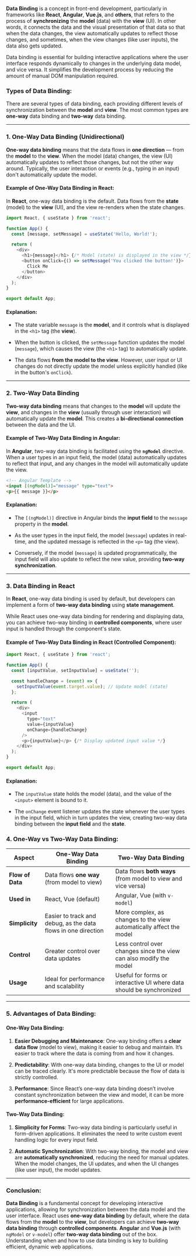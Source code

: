 **Data Binding** is a concept in front-end development, particularly in frameworks like **React**, **Angular**, **Vue.js**, and **others**, that refers to the process of **synchronizing** the **model** (data) with the **view** (UI). In other words, it connects the data and the visual presentation of that data so that when the data changes, the view automatically updates to reflect those changes, and sometimes, when the view changes (like user inputs), the data also gets updated.

Data binding is essential for building interactive applications where the user interface responds dynamically to changes in the underlying data model, and vice versa. It simplifies the development process by reducing the amount of manual DOM manipulation required.

### Types of Data Binding:

There are several types of data binding, each providing different levels of synchronization between the **model** and **view**. The most common types are **one-way** data binding and **two-way** data binding.

---

### 1. **One-Way Data Binding (Unidirectional)**

**One-way data binding** means that the data flows in **one direction** — from the **model** to the **view**. When the model (data) changes, the view (UI) automatically updates to reflect those changes, but not the other way around. Typically, the user interaction or events (e.g., typing in an input) don't automatically update the model.

#### Example of One-Way Data Binding in React:

In **React**, one-way data binding is the default. Data flows from the **state** (model) to the **view** (UI), and the view re-renders when the state changes.

```javascript
import React, { useState } from 'react';

function App() {
  const [message, setMessage] = useState('Hello, World!');

  return (
    <div>
      <h1>{message}</h1> {/* Model (state) is displayed in the view */}
      <button onClick={() => setMessage('You clicked the button!')}>
        Click Me
      </button>
    </div>
  );
}

export default App;
```

#### Explanation:

- The state variable `message` is the **model**, and it controls what is displayed in the `<h1>` tag (the **view**).
    
- When the button is clicked, the `setMessage` function updates the model (`message`), which causes the view (the `<h1>` tag) to automatically update.
    
- The data flows **from the model to the view**. However, user input or UI changes do not directly update the model unless explicitly handled (like in the button's `onClick`).
    

---

### 2. **Two-Way Data Binding**

**Two-way data binding** means that changes to the **model** will update the **view**, and changes in the **view** (usually through user interaction) will automatically update the **model**. This creates a **bi-directional connection** between the data and the UI.

#### Example of Two-Way Data Binding in Angular:

In **Angular**, two-way data binding is facilitated using the **`ngModel`** directive. When a user types in an input field, the model (data) automatically updates to reflect that input, and any changes in the model will automatically update the view.

```html
<!-- Angular Template -->
<input [(ngModel)]="message" type="text">
<p>{{ message }}</p>
```

#### Explanation:

- The `[(ngModel)]` directive in Angular binds the **input field** to the `message` property in the **model**.
    
- As the user types in the input field, the model (`message`) updates in real-time, and the updated message is reflected in the `<p>` tag (the view).
    
- Conversely, if the model (`message`) is updated programmatically, the input field will also update to reflect the new value, providing **two-way synchronization**.
    

---

### 3. **Data Binding in React**

In **React**, one-way data binding is used by default, but developers can implement a form of **two-way data binding** using **state management**.

While React uses one-way data binding for rendering and displaying data, you can achieve two-way binding in **controlled components**, where user input is handled through the component's state.

#### Example of Two-Way Data Binding in React (Controlled Component):

```javascript
import React, { useState } from 'react';

function App() {
  const [inputValue, setInputValue] = useState('');

  const handleChange = (event) => {
    setInputValue(event.target.value); // Update model (state)
  };

  return (
    <div>
      <input 
        type="text" 
        value={inputValue} 
        onChange={handleChange} 
      />
      <p>{inputValue}</p> {/* Display updated input value */}
    </div>
  );
}

export default App;
```

#### Explanation:

- The `inputValue` state holds the model (data), and the value of the `<input>` element is bound to it.
    
- The `onChange` event listener updates the state whenever the user types in the input field, which in turn updates the view, creating two-way data binding between the **input field** and the **state**.
    

### 4. **One-Way vs Two-Way Data Binding:**

|**Aspect**|**One-Way Data Binding**|**Two-Way Data Binding**|
|---|---|---|
|**Flow of Data**|Data flows **one way** (from model to view)|Data flows **both ways** (from model to view and vice versa)|
|**Used in**|React, Vue (default)|Angular, Vue (with `v-model`)|
|**Simplicity**|Easier to track and debug, as the data flows in one direction|More complex, as changes to the view automatically affect the model|
|**Control**|Greater control over data updates|Less control over changes since the view can also modify the model|
|**Usage**|Ideal for performance and scalability|Useful for forms or interactive UI where data should be synchronized|

---

### 5. **Advantages of Data Binding:**

#### One-Way Data Binding:

1. **Easier Debugging and Maintenance**: One-way binding offers a **clear data flow** (model to view), making it easier to debug and maintain. It’s easier to track where the data is coming from and how it changes.
    
2. **Predictability**: With one-way data binding, changes to the UI or model can be traced clearly. It's more predictable because the flow of data is strictly controlled.
    
3. **Performance**: Since React’s one-way data binding doesn’t involve constant synchronization between the view and model, it can be more **performance-efficient** for large applications.
    

#### Two-Way Data Binding:

1. **Simplicity for Forms**: Two-way data binding is particularly useful in form-driven applications. It eliminates the need to write custom event handling logic for every input field.
    
2. **Automatic Synchronization**: With two-way binding, the model and view are **automatically synchronized**, reducing the need for manual updates. When the model changes, the UI updates, and when the UI changes (like user input), the model updates.
    

---

### Conclusion:

**Data Binding** is a fundamental concept for developing interactive applications, allowing for synchronization between the data model and the user interface. React uses **one-way data binding** by default, where the data flows from the **model** to the **view**, but developers can achieve **two-way data binding** through **controlled components**. **Angular** and **Vue.js** (with `ngModel` or `v-model`) offer **two-way data binding** out of the box. Understanding when and how to use data binding is key to building efficient, dynamic web applications.
